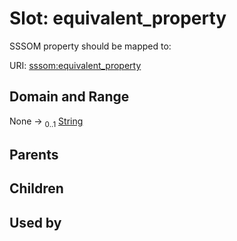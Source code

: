 
# Slot: equivalent_property


SSSOM property should be mapped to:

URI: [sssom:equivalent_property](http://w3id.org/sssom/equivalent_property)


## Domain and Range

None &#8594;  <sub>0..1</sub> [String](types/String.md)

## Parents


## Children


## Used by

